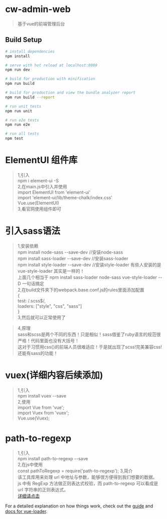 # cw-admin-web

> 基于vue的前端管理后台

## Build Setup

``` bash
# install dependencies
npm install

# serve with hot reload at localhost:8080
npm run dev

# build for production with minification
npm run build

# build for production and view the bundle analyzer report
npm run build --report

# run unit tests
npm run unit

# run e2e tests
npm run e2e

# run all tests
npm test
```

# ElementUI 组件库
>1,引入  
npm i element-ui -S  
>2,在main.js中引入并使用  
import ElementUI from 'element-ui'  
import 'element-ui/lib/theme-chalk/index.css'  
Vue.use(ElementUI)  
>3,看官网使用组件即可  

# 引入sass语法
>1,安装依赖  
npm install node-sass --save-dev //安装node-sass   
npm install sass-loader --save-dev //安装sass-loader   
npm install style-loader --save-dev //安装style-loader 有些人安装的是 vue-style-loader 其实是一样的！  
上面几个相当于 npm install sass-loader node-sass vue-style-loader --D  一句话搞定  
>2,在build文件夹下的webpack.base.conf.js的rules里面添加配置  
{  
    test: /\.scss$/,  
    loaders: ["style", "css", "sass"]  
}  
>3,然后就可以正常使用了  
<style lang="scss"></style>  
>4,原理  
sass和scss是两个不同的东西！只是相似！sass借鉴了ruby语言的规范很严格！代码里面也没有大括号！  
这对于习惯用css{}的前端人员很难适应！于是就出现了scss!完美兼容css!还能有sass的功能！ 


# vuex(详细内容后续添加)  
>1,引入    
npm install vuex --save   
>2,使用    
import Vue from 'vue';  
import Vuex from 'vuex';  
Vue.use(Vuex);  

# path-to-regexp
>1,引入    
npm install path-to-regexp --save   
>2,在js中使用    
const pathToRegexp = require('path-to-regexp');
>3,简介  
该工具库用来处理 url 中地址与参数，能够很方便得到我们想要的数据。    
js 中有 RegExp 方法做正则表达式校验，而 path-to-regexp 可以看成是 url 字符串的正则表达式。  
[详细请点击](https://www.jianshu.com/p/7d2dbfdd1b0f)      


For a detailed explanation on how things work, check out the [guide](http://vuejs-templates.github.io/webpack/) and [docs for vue-loader](http://vuejs.github.io/vue-loader).
